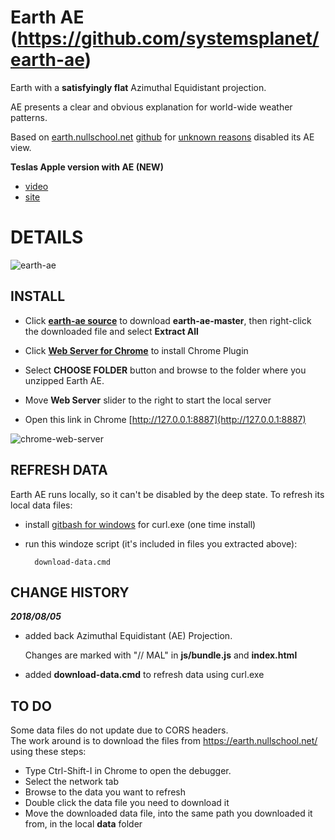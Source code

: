# Earth AE (https://github.com/systemsplanet/earth-ae)

Earth with a **satisfyingly flat** Azimuthal Equidistant projection.

AE presents a clear and obvious explanation for world-wide weather patterns.

Based on [earth.nullschool.net](https://earth.nullschool.net/)  [github](https://github.com/cambecc/earth) for [unknown reasons](https://www.youtube.com/watch?v=6gF9yIcspdE) disabled its AE view.

**Teslas Apple version with AE (NEW)**
- [video](https://www.youtube.com/watch?v=G06GhPU8iiQ)
- [site](http://www.teslasapple.com/eaRth.numbskull.extra.html#current/wind/isobaric/250hPa/azimuthal_equidistant)

# DETAILS

![earth-ae](https://user-images.githubusercontent.com/660529/43685006-f3335862-985f-11e8-8df0-ceab3fca7cfe.png)

## INSTALL

- Click **[earth-ae source](https://github.com/systemsplanet/earth-ae/archive/master.zip)** to download **earth-ae-master**, then right-click the downloaded file and select **Extract All** 


- Click **[Web Server for Chrome](https://chrome.google.com/webstore/detail/web-server-for-chrome/ofhbbkphhbklhfoeikjpcbhemlocgigb)** to install Chrome Plugin 

- Select **CHOOSE FOLDER** button and browse to the folder where you unzipped Earth AE.

- Move **Web Server** slider to the right to start the local server

- Open this link in Chrome [http://127.0.0.1:8887](http://127.0.0.1:8887)

  
![chrome-web-server](https://user-images.githubusercontent.com/660529/43685075-f65e1404-9860-11e8-98c7-7f804ce94c85.png)


## REFRESH DATA

Earth AE runs locally, so it can't be disabled by the deep state. To refresh its local data files:

- install [gitbash for windows](https://git-scm.com/download/win) for curl.exe  (one time install)

- run this windoze script (it's included in files you extracted above):


        download-data.cmd 





## CHANGE HISTORY

***2018/08/05***

- added back Azimuthal Equidistant (AE) Projection.

  Changes are marked with "// MAL" in **js/bundle.js** and **index.html**
  
- added **download-data.cmd** to refresh data using curl.exe


## TO DO

Some data files do not update due to CORS headers.    
  The work around is to download the files from https://earth.nullschool.net/ using these steps:
  
- Type Ctrl-Shift-I in Chrome to open the debugger. 
- Select the network tab
- Browse to the data you want to refresh
- Double click the data file you need to download it
- Move the downloaded data file, into the same path you downloaded it from, in the local **data** folder 
  
  



